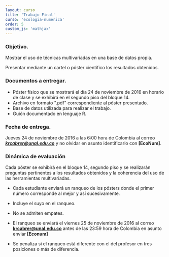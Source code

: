 ```yaml
---
layout: curso
title: 'Trabajo Final'
curso: 'ecologia-numerica'
order: 5
custom_js: 'mathjax'
---
```


### Objetivo.

Mostrar el uso de técnicas multivariadas en una base de datos propia.

Presentar mediante un cartel o póster científico los resultados obtenidos.


### Documentos a entregar.

  - Póster físico que se mostrará el día 24 de noviembre de 2016 en horario
    de clase y se exhibirá en el segundo piso del bloque 14.
  - Archivo en formato ".pdf" correspondiente al póster presentado.
  - Base de datos utilizada para realizar el trabajo.
  - Guión documentado en lenguaje  R.

### Fecha de entrega.

Jueves 24 de noviembre de 2016 a las 6:00 hora de Colombia al correo
***krcabrer@unal.edu.co*** y no olvidar en asunto identificarlo con **[EcoNum]**.

### Dinámica de evaluación

Cada póster se exhibirá en el bloque 14, segundo piso y se realizarán
preguntas pertinentes a los resultados obtenidos y la coherencia del uso
de las herramientas multivariadas.

  + Cada estudiante enviará un ranqueo de los pósters donde el primer número
corresponde al mejor y así sucesivamente.

  + Incluye el suyo en el ranqueo.

  + No se admiten empates.

  + El ranqueo se enviará el viernes 25 de noviembre de 2016 al correo
**krcabrer@unal.edu.co** antes de las 23:59 hora de Colombia en asunto enviar **[Econum]**

  + Se penaliza si el ranqueo está diferente con el del profesor en
    tres posiciones o más de diferencia.
